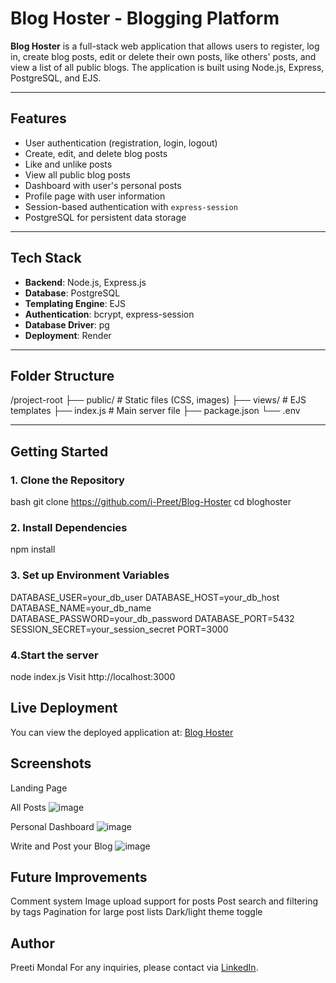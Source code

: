 # Blog Hoster - Blogging Platform

**Blog Hoster** is a full-stack web application that allows users to register, log in,
create blog posts, edit or delete their own posts, like others' posts, 
and view a list of all public blogs. The application is built using Node.js, Express, PostgreSQL, and EJS.

---

## Features

- User authentication (registration, login, logout)
- Create, edit, and delete blog posts
- Like and unlike posts
- View all public blog posts
- Dashboard with user's personal posts
- Profile page with user information
- Session-based authentication with `express-session`
- PostgreSQL for persistent data storage

---

## Tech Stack

- **Backend**: Node.js, Express.js
- **Database**: PostgreSQL
- **Templating Engine**: EJS
- **Authentication**: bcrypt, express-session
- **Database Driver**: pg
- **Deployment**: Render

---

## Folder Structure

/project-root
├── public/ # Static files (CSS, images)
├── views/ # EJS templates
├── index.js # Main server file
├── package.json
└── .env 


---

## Getting Started

### 1. Clone the Repository
bash
git clone https://github.com/i-Preet/Blog-Hoster
cd bloghoster

### 2. Install Dependencies
npm install

### 3. Set up Environment Variables
DATABASE_USER=your_db_user
DATABASE_HOST=your_db_host
DATABASE_NAME=your_db_name
DATABASE_PASSWORD=your_db_password
DATABASE_PORT=5432
SESSION_SECRET=your_session_secret
PORT=3000

### 4.Start the server
node index.js
Visit http://localhost:3000

## Live Deployment
You can view the deployed application at:
[Blog Hoster](https://bloghoster.onrender.com)

## Screenshots
Landing Page


All Posts
![image](https://github.com/user-attachments/assets/99df0309-0619-496c-9e1c-931781c3e99b)

Personal Dashboard
![image](https://github.com/user-attachments/assets/b05024ed-5213-46c9-a4a5-5f41268c47d5)

Write and Post your Blog
![image](https://github.com/user-attachments/assets/a457a6be-6115-4963-9789-11bcf3384d12)


## Future Improvements
Comment system
Image upload support for posts
Post search and filtering by tags
Pagination for large post lists
Dark/light theme toggle

## Author
Preeti Mondal
For any inquiries, please contact via [LinkedIn](https://www.linkedin.com/in/preeti-mondal-696057366?utm_source=share&utm_campaign=share_via&utm_content=profile&utm_medium=android_app).

